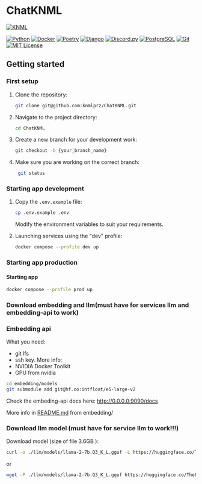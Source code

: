 # ChatKNML

[![KNML](https://i.imgur.com/GLpXodx.png)](https://knml.edu.pl/)

[![Python](https://img.shields.io/badge/Python-3.11%2B-blue)](https://www.python.org/)
[![Docker](https://img.shields.io/badge/Docker-24.0%2B-blue)](https://www.docker.com/)
[![Poetry](https://img.shields.io/badge/Poetry-1.6%2B-blue)](https://python-poetry.org/)
[![Django](https://img.shields.io/badge/Django-3.2%2B-green)](https://www.djangoproject.com/)
[![Discord.py](https://img.shields.io/badge/Discord.py-2.3.2%2B-blue)](https://discordpy.readthedocs.io/en/stable/)
[![PostgreSQL](https://img.shields.io/badge/PostgreSQL-16%2B-blue)](https://www.postgresql.org/)
[![Git](https://img.shields.io/badge/Git-2.40%2B-red)](https://git-scm.com/)
[![MIT License](https://img.shields.io/badge/License-MIT-yellow.svg)](https://opensource.org/licenses/MIT)

## Getting started

### First setup

1. Clone the repository:

    ```sh
    git clone git@github.com:knmlprz/ChatKNML.git
    ```

2. Navigate to the project directory:

    ```sh
    cd ChatKNML
    ```

3. Create a new branch for your development work:

    ```sh
    git checkout -b {your_branch_name}
    ```

4. Make sure you are working on the correct branch:

   ```sh
    git status
    ```

### Starting app development

1. Copy the `.env.example` file:

    ```sh
    cp .env.example .env
    ```

   Modify the environment variables to suit your requirements.

2. Launching services using the "dev" profile:

    ```sh
    docker compose --profile dev up
    ```

### Starting app production

#### Starting app

```sh
docker compose --profile prod up
```

### Download embedding and llm(must have for services llm and  embedding-api to work)

### Embedding api

What you need:

- git lfs
- ssh key. More info:
- NVIDIA Docker Toolkit
- GPU from nvidia

```sh
cd embedding/models
git submodule add git@hf.co:intfloat/e5-large-v2
```

Check the embeding-api docs here: <http://0.0.0.0:9090/docs>

More info in [README.md](./embedding/README.md) from embedding/

### Download llm model (must have for service llm to work!!!)

Download model (size of file 3.6GB ):

```sh
curl -o ./llm/models/llama-2-7b.Q3_K_L.gguf -L https://huggingface.co/TheBloke/Llama-2-7B-GGUF/resolve/main/llama-2-7b.Q3_K_L.gguf
```

or

```sh
wget -P ./llm/models/llama-2-7b.Q3_K_L.gguf https://huggingface.co/TheBloke/Llama-2-7B-GGUF/resolve/main/llama-2-7b.Q3_K_L.gguf
```
